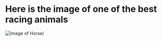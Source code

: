 # Here is the image of one of the best racing animals
![Image of Horse](https://encrypted-tbn0.gstatic.com/images?q=tbn:ANd9GcQo7pjlryFiruG7ZiY0uo-gImiGBvvytrhNkg&s))
